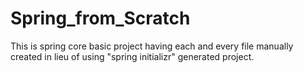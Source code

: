 # Spring_from_Scratch
This is spring core basic project having each and every file manually created in lieu of using "spring initializr" generated project.
